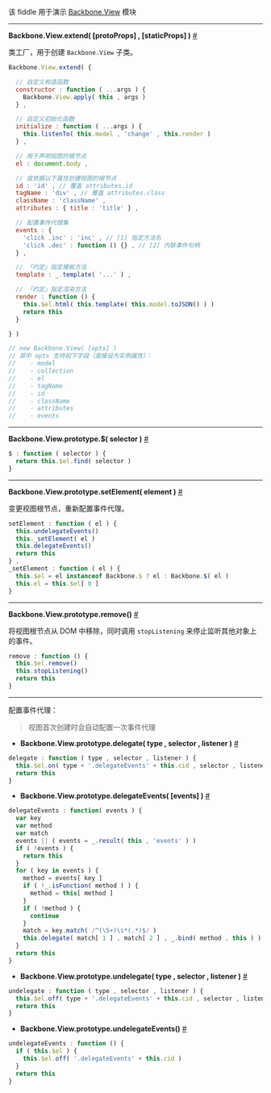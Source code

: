 该 fiddle 用于演示 [Backbone.View](http://backbonejs.org/#View) 模块

---

__Backbone.View.extend( [protoProps] , [staticProps] )__ [#](http://backbonejs.org/#View-extend)

类工厂，用于创建 `Backbone.View` 子类。

```js
Backbone.View.extend( {

  // 自定义构造函数
  constructor : function ( ...args ) {
    Backbone.View.apply( this , args )
  } ,

  // 自定义初始化函数
  initialize : function ( ...args ) {
    this.listenTo( this.model , 'change' , this.render )
  } ,

  // 用于声明视图的根节点
  el : document.body ,

  // 或依据以下属性创建视图的根节点
  id : 'id' , // 覆盖 attributes.id
  tagName : 'div' , // 覆盖 attributes.class
  className : 'className' ,
  attributes : { title : 'title' } ,

  // 配置事件代理集
  events : {
    'click .inc' : 'inc' , // [1] 指定方法名
    'click .dec' : function () {} , // [2] 内联事件句柄
  } ,

  // 「约定」指定模板方法
  template : _.template( '...' ) ,

  // 「约定」指定渲染方法
  render : function () {
    this.$el.html( this.template( this.model.toJSON() ) )
    return this
  }

} )

// new Backbone.View( [opts] )
// 其中 opts 支持如下字段（直接设为实例属性）：
//    - model
//    - collection
//    - el
//    - tagName
//    - id
//    - className
//    - attributes
//    - events
```

---

__Backbone.View.prototype.$( selector )__ [#](http://backbonejs.org/#View-dollar)

```js
$ : function ( selector ) {
  return this.$el.find( selector )
}
```

---

__Backbone.View.prototype.setElement( element )__ [#](http://backbonejs.org/#View-setElement)

变更视图根节点，重新配置事件代理。

```js
setElement : function ( el ) {
  this.undelegateEvents()
  this._setElement( el )
  this.delegateEvents()
  return this
} ,
_setElement : function ( el ) {
  this.$el = el instanceof Backbone.$ ? el : Backbone.$( el )
  this.el = this.$el[ 0 ]
}
```

---

__Backbone.View.prototype.remove()__ [#](http://backbonejs.org/#View-remove)

将视图根节点从 DOM 中移除，同时调用 `stopListening` 来停止监听其他对象上的事件。

```js
remove : function () {
  this.$el.remove()
  this.stopListening()
  return this
}
```

---

配置事件代理：

> 视图首次创建时会自动配置一次事件代理

- __Backbone.View.prototype.delegate( type , selector , listener )__ [#](http://backbonejs.org/#View-delegateEvents)

```js
delegate : function ( type , selector , listener ) {
  this.$el.on( type + '.delegateEvents' + this.cid , selector , listener )
  return this
}
```

- __Backbone.View.prototype.delegateEvents( [events] )__ [#](http://backbonejs.org/#View-delegateEvents)

```js
delegateEvents : function( events ) {
  var key
  var method
  var match
  events || ( events = _.result( this , 'events' ) )
  if ( !events ) {
    return this
  }
  for ( key in events ) {
    method = events[ key ]
    if ( !_.isFunction( method ) ) {
      method = this[ method ]
    }
    if ( !method ) {
      continue
    }
    match = key.match( /^(\S+)\s*(.*)$/ )
    this.delegate( match[ 1 ] , match[ 2 ] , _.bind( method , this ) )
  }
  return this
}
```

- __Backbone.View.prototype.undelegate( type , selector , listener )__ [#](http://backbonejs.org/#View-undelegateEvents)

```js
undelegate : function ( type , selector , listener ) {
  this.$el.off( type + '.delegateEvents' + this.cid , selector , listener )
  return this
}
```

- __Backbone.View.prototype.undelegateEvents()__ [#](http://backbonejs.org/#View-undelegateEvents)

```js
undelegateEvents : function () {
  if ( this.$el ) {
    this.$el.off( '.delegateEvents' + this.cid )
  }
  return this
}
```
